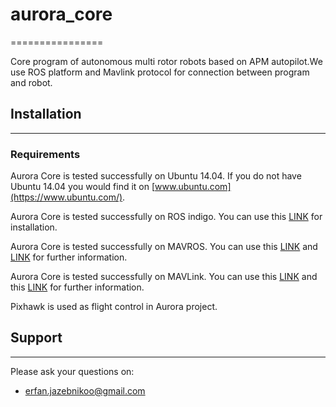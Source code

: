 # aurora_core
================

Core program of autonomous multi rotor robots based on APM autopilot.We use ROS platform and Mavlink protocol for connection between program and robot.

## Installation
-------------------

### Requirements

Aurora Core is tested successfully on Ubuntu 14.04. If you do not have Ubuntu 14.04 you would find it on [www.ubuntu.com](https://www.ubuntu.com/).

Aurora Core is tested successfully on ROS indigo. You can use this [LINK](http://wiki.ros.org/indigo/Installation/Ubuntu) for installation.

Aurora Core is tested successfully on MAVROS. You can use this [LINK](http://wiki.ros.org/mavros) and [LINK](https://dev.px4.io/ros-mavros-installation.html) for further information.

Aurora Core is tested successfully on MAVLink. You can use this [LINK](http://wiki.ros.org/mavlink) and this [LINK](http://qgroundcontrol.org/mavlink/) for further information.

Pixhawk is used as flight control in Aurora project.

## Support
-----------------

Please ask your questions on:

- erfan.jazebnikoo@gmail.com
